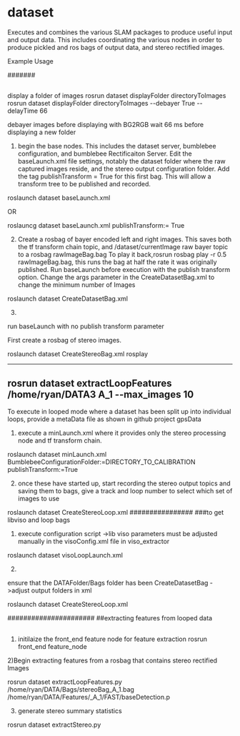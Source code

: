 # dataset
Executes and combines the various SLAM packages to produce useful input and output data. This includes coordinating the various nodes in order to produce pickled and ros bags of output data, and stereo rectified images.


Example Usage


#######
##
display a folder of images
rosrun dataset displayFolder directoryToImages 
rosrun dataset displayFolder directoryToImages --debayer True --delayTime 66

debayer images before displaying with BG2RGB
wait 66 ms before displaying a new folder


1) begin the base nodes. This includes the dataset server, bumblebee configuration, and bumblebee Rectificaiton Server.
  Edit the baseLaunch.xml file settings, notably the dataset folder where the raw captured images reside, and the stereo output configuration folder.
    Add the tag publishTransform = True for this first bag.
  This will allow a transform tree to be published and recorded.
  
  
  roslaunch dataset baseLaunch.xml
  
  
  OR 
  
  roslauncg dataset baseLaunch.xml publishTransform:= True
  
  

2) Create a rosbag of bayer encoded left and right images. This saves both the tf transform chain topic, and /dataset/currentImage raw bayer topic  to a rosbag rawImageBag.bag
  To play it back,rosrun rosbag play -r 0.5 rawImageBag.bag,
  this runs the bag at half the rate it was originally published.
  Run baseLaunch before execution with the publish transform option.
  Change the args parameter in the CreateDatasetBag.xml to change the minimum number of Images

    
  

  roslaunch dataset CreateDatasetBag.xml

3) 
run baseLaunch with no publish transform parameter

First create a rosbag of stereo images.


  roslaunch dataset CreateStereoBag.xml 
  rosplay 
  

  
  
----------------
rosrun dataset extractLoopFeatures /home/ryan/DATA3 A_1 --max_images 10
-----------------
  
  
  
To execute in looped mode where a dataset has been split up into individual loops, provide a metaData file as shown in github project gpsData

1) execute a minLaunch.xml where it provides only the stereo processing node and tf transform chain.

roslaunch dataset minLaunch.xml BumblebeeConfigurationFolder:=DIRECTORY_TO_CALIBRATION publishTransform:=True

2) once these have started up, start recording the stereo output topics and saving them to bags, give a track and loop number to select which set of images to use

roslaunch dataset CreateStereoLoop.xml
################
###to get libviso and loop bags

1) execute configuration script
->lib viso parameters must be adjusted manually in the visoConfig.xml file in viso_extractor


roslaunch dataset visoLoopLaunch.xml

2)
ensure that the DATAFolder/Bags folder has been CreateDatasetBag
->adjust output folders in xml 


roslaunch dataset CreateStereoLoop.xml



######################
##extracting features from looped data
##

1) initilaize the front_end feature node for feature extraction
rosrun front_end feature_node

2)Begin extracting features from a rosbag that contains stereo rectified Images

rosrun dataset extractLoopFeatures.py /home/ryan/DATA/Bags/stereoBag_A_1.bag /home/ryan/DATA/Features/_A_1/FAST/baseDetection.p

3) generate stereo summary statistics 

rosrun dataset extractStereo.py